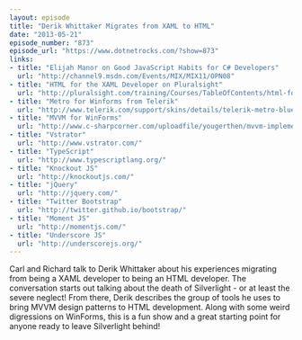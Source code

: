 ```yaml
---
layout: episode
title: "Derik Whittaker Migrates from XAML to HTML"
date: "2013-05-21"
episode_number: "873"
episode_url: "https://www.dotnetrocks.com/?show=873"
links:
- title: "Elijah Manor on Good JavaScript Habits for C# Developers"
  url: "http://channel9.msdn.com/Events/MIX/MIX11/OPN08"
- title: "HTML for the XAML Developer on Pluralsight"
  url: "http://pluralsight.com/training/Courses/TableOfContents/html-for-xaml-developers"
- title: "Metro for Winforms from Telerik"
  url: "http://www.telerik.com/support/skins/details/telerik-metro-blue-theme-for-winforms.aspx"
- title: "MVVM for WinForms"
  url: "http://www.c-sharpcorner.com/uploadfile/yougerthen/mvvm-implementation-for-windows-forms/"
- title: "Vstrator"
  url: "http://www.vstrator.com/"
- title: "TypeScript"
  url: "http://www.typescriptlang.org/"
- title: "Knockout JS"
  url: "http://knockoutjs.com/"
- title: "jQuery"
  url: "http://jquery.com/"
- title: "Twitter Bootstrap"
  url: "http://twitter.github.io/bootstrap/"
- title: "Moment JS"
  url: "http://momentjs.com/"
- title: "Underscore JS"
  url: "http://underscorejs.org/"
---
```


Carl and Richard talk to Derik Whittaker about his experiences migrating from being a XAML developer to being an HTML developer. The conversation starts out talking about the death of Silverlight - or at least the severe neglect! From there, Derik describes the group of tools he uses to bring MVVM design patterns to HTML development. Along with some weird digressions on WinForms, this is a fun show and a great starting point for anyone ready to leave Silverlight behind!
